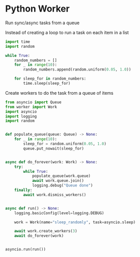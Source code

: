 # Python Worker

Run sync/async tasks from a queue

Instead of creating a loop to run a task on each item in a list
```python
import time
import random

while True:
    random_numbers = []
    for _ in range(10):
        random_numbers.append(random.uniform(0.05, 1.0))

    for sleep_for in random_numbers:
        time.sleep(sleep_for)
```

Create workers to do the task from a queue of items
```python
from asyncio import Queue
from worker import Work
import asyncio
import logging
import random


def populate_queue(queue: Queue) -> None:
    for _ in range(10):
        sleep_for = random.uniform(0.05, 1.0)
        queue.put_nowait(sleep_for)


async def do_forever(work: Work) -> None:
    try:
        while True:
            populate_queue(work.queue)
            await work.queue.join()
            logging.debug("Queue done")
    finally:
        await work.dismiss_workers()


async def run() -> None:
    logging.basicConfig(level=logging.DEBUG)

    work = Work(name="sleep_randomly", task=asyncio.sleep)

    await work.create_workers(3)
    await do_forever(work)


asyncio.run(run())
```
